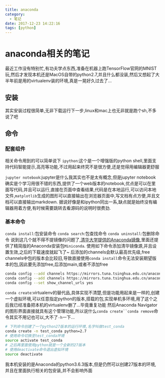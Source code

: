 ```yaml
---
title: anaconda
category:
  - 笔记
date: 2017-12-23 14:22:16
tags: [python]
---
```

# anaconda相关的笔记

最近工作没有特别忙,有功夫学点东西,准备在机器上跑TensorFlow官网的MNIST玩,然后才发现本机还是MacOS自带的python2.7,并且什么都没装,然后又想起了大半年前是用的virtualenv装的环境,真是一晃好久过去了...
<!--more-->

## 安装

其实安装过程很简单,无非下载运行下一步,linux和mac上也无非就是跑个sh,不多说了吧

## 命令

### 配套组件

相关命令用到的可以简单说下
`ipython`:这个是一个增强版的python shell,里面支持代码智能提示,高亮等功能,不过用起来终究不是很方便,还是觉得用编辑器更舒服

`jupyter notebook`:jupyter是什么我其实也不是太有概念,但是jupyter notebook确实是个学习用很不错的东西,提供了一个web版本的notebook,优点是可以在里面写代码,并且可以运行,直接在页面中查看结果,代码是在本地运行,可以访问本地文件,`matplotlib`生成的图形可以直接输出在浏览器页面中,写文档有点方便,并且文档可以直接输出markdown.
据说好像是和ipython同出一系,缺点就是始终没有编辑器用着方便,有时候需要跳转去看源码的说明时很费劲.

### 基本命令

`conda install`:包安装命令
`conda search`:包查找命令
`conda uninstall`:包删除命令
说到这几个就不得不提镜像的问题了,[清华大学提供的Anaconda镜像][清华镜像],里面还提供了精简版的Anaconda安装包`Miniconda`.
使用如下命令添加清华镜像源,并且设置生效,之后的下载速度就起飞了~
后添加的channels会默认最高优先级,free channels中包的版本会比较旧,导致直接使用`conda install`命令无法安装期望版本的包,因此要先添加free,后添加main,或者不添加free

```sh
conda config --add channels https://mirrors.tuna.tsinghua.edu.cn/anaconda/pkgs/free/
conda config --add channels https://mirrors.tuna.tsinghua.edu.cn/anaconda/pkgs/main/
conda config --set show_channel_urls yes
```

`conda create`:virtualenv的替代品,具体实现不清楚,但是功能用起来是一样的,创建一个虚拟环境,可以任意指定python的版本,搭载的包,实现单机多环境,用了这个之后我已经准备把本机的virtualenv删了...毕竟重复功能
然后Anaconda Navigator的图形界面直接就具有这个管理功能,所以说什么`conda create``conda remove`命令其实不用记也可以,大不了`-h`一下...

```sh
# 下列命令创建了一个python27版本的运行环境,名字叫做test_conda
conda create -n test_conda python=2.7
# 使用命令切换至test_conda环境
source activate test_conda
# 之后再里面使用python就是一个全新的27版本
# 使用deactivate命令退出虚拟环境
source deactivate
```

我本机安装的是Anaconda的python3.6.3版本,但是仍然可以创建27版本的环境,并且在里面执行相关的包安装,并不会影响外面

[清华镜像]: https://mirrors.tuna.tsinghua.edu.cn/help/anaconda/ "五道口职业技术学校提供的anaconda镜像"